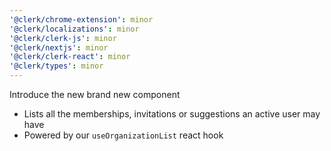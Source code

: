 ```yaml
---
'@clerk/chrome-extension': minor
'@clerk/localizations': minor
'@clerk/clerk-js': minor
'@clerk/nextjs': minor
'@clerk/clerk-react': minor
'@clerk/types': minor
---
```


Introduce the new brand new component <OrganizationList />

- Lists all the memberships, invitations or suggestions an active user may have
- Powered by our `useOrganizationList` react hook
